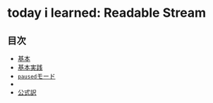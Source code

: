 # today i learned: Readable Stream

## 目次

- [基本](#基本)
- [基本実践](#基本実践)
- [`paused`モード](#`paused`モード)
- [](#)
- [公式訳](#公式訳)